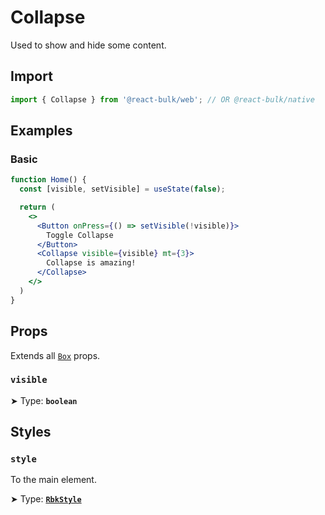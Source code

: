 # Collapse

Used to show and hide some content.


## Import

```jsx
import { Collapse } from '@react-bulk/web'; // OR @react-bulk/native
```

## Examples

### Basic

```jsx live
function Home() {
  const [visible, setVisible] = useState(false);

  return (
    <>
      <Button onPress={() => setVisible(!visible)}>
        Toggle Collapse
      </Button>
      <Collapse visible={visible} mt={3}>
        Collapse is amazing!
      </Collapse>
    </>
  )
}
```

## Props

Extends all [`Box`](/docs/core/box#props) props.

### **`visible`**

➤ Type: **`boolean`** <br/>

## Styles

### **`style`**
To the main element.

➤ Type: **[`RbkStyle`](/docs/type-reference/rbk-style)** <br/>
